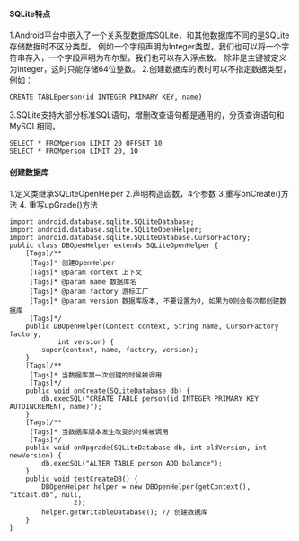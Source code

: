 #### SQLite特点
1.Android平台中嵌入了一个关系型数据库SQLite，和其他数据库不同的是SQLite存储数据时不区分类型。
例如一个字段声明为Integer类型，我们也可以将一个字符串存入，一个字段声明为布尔型，我们也可以存入浮点数。
除非是主键被定义为Integer，这时只能存储64位整数。
2.创建数据库的表时可以不指定数据类型，例如：
```  
CREATE TABLEperson(id INTEGER PRIMARY KEY, name)
```
3.SQLite支持大部分标准SQL语句，增删改查语句都是通用的，分页查询语句和MySQL相同。
```  
SELECT * FROMperson LIMIT 20 OFFSET 10
SELECT * FROMperson LIMIT 20, 10
```
#### 创建数据库
1.定义类继承SQLiteOpenHelper
2.声明构造函数，4个参数
3.重写onCreate()方法
4. 重写upGrade()方法
```  
import android.database.sqlite.SQLiteDatabase;
import android.database.sqlite.SQLiteOpenHelper;
import android.database.sqlite.SQLiteDatabase.CursorFactory;
public class DBOpenHelper extends SQLiteOpenHelper {
	[Tags]/**
	 [Tags]* 创建OpenHelper
	 [Tags]* @param context 上下文
	 [Tags]* @param name 数据库名
	 [Tags]* @param factory 游标工厂
	 [Tags]* @param version 数据库版本, 不要设置为0, 如果为0则会每次都创建数据库
	 [Tags]*/
	public DBOpenHelper(Context context, String name, CursorFactory factory,
			int version) {
		super(context, name, factory, version);
	}
	[Tags]/**
	 [Tags]* 当数据库第一次创建的时候被调用
	 [Tags]*/
	public void onCreate(SQLiteDatabase db) {
		db.execSQL("CREATE TABLE person(id INTEGER PRIMARY KEY AUTOINCREMENT, name)");
	}
	[Tags]/**
	 [Tags]* 当数据库版本发生改变的时候被调用
	 [Tags]*/
	public void onUpgrade(SQLiteDatabase db, int oldVersion, int newVersion) {
		db.execSQL("ALTER TABLE person ADD balance");
	}
	public void testCreateDB() {
		DBOpenHelper helper = new DBOpenHelper(getContext(), "itcast.db", null,
				2);
		helper.getWritableDatabase(); // 创建数据库
	}
}
```